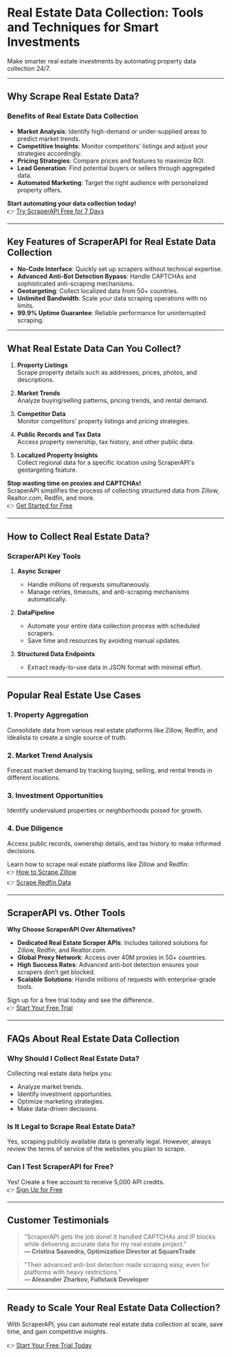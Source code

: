 # Real Estate Data Collection: Tools and Techniques for Smart Investments

Make smarter real estate investments by automating property data collection 24/7.

---

## Why Scrape Real Estate Data?

### Benefits of Real Estate Data Collection

- **Market Analysis**: Identify high-demand or under-supplied areas to predict market trends.
- **Competitive Insights**: Monitor competitors' listings and adjust your strategies accordingly.
- **Pricing Strategies**: Compare prices and features to maximize ROI.
- **Lead Generation**: Find potential buyers or sellers through aggregated data.
- **Automated Marketing**: Target the right audience with personalized property offers.

**Start automating your data collection today!**  
👉 [Try ScraperAPI Free for 7 Days](https://www.scraperapi.com/?fp_ref=coupons)

---

## Key Features of ScraperAPI for Real Estate Data Collection

- **No-Code Interface**: Quickly set up scrapers without technical expertise.
- **Advanced Anti-Bot Detection Bypass**: Handle CAPTCHAs and sophisticated anti-scraping mechanisms.
- **Geotargeting**: Collect localized data from 50+ countries.
- **Unlimited Bandwidth**: Scale your data scraping operations with no limits.
- **99.9% Uptime Guarantee**: Reliable performance for uninterrupted scraping.

---

## What Real Estate Data Can You Collect?

1. **Property Listings**  
   Scrape property details such as addresses, prices, photos, and descriptions.

2. **Market Trends**  
   Analyze buying/selling patterns, pricing trends, and rental demand.

3. **Competitor Data**  
   Monitor competitors' property listings and pricing strategies.

4. **Public Records and Tax Data**  
   Access property ownership, tax history, and other public data.

5. **Localized Property Insights**  
   Collect regional data for a specific location using ScraperAPI's geotargeting feature.

**Stop wasting time on proxies and CAPTCHAs!**  
ScraperAPI simplifies the process of collecting structured data from Zillow, Realtor.com, Redfin, and more.  
👉 [Get Started for Free](https://www.scraperapi.com/?fp_ref=coupons)

---

## How to Collect Real Estate Data?

### ScraperAPI Key Tools

1. **Async Scraper**  
   - Handle millions of requests simultaneously.
   - Manage retries, timeouts, and anti-scraping mechanisms automatically.

2. **DataPipeline**  
   - Automate your entire data collection process with scheduled scrapers.
   - Save time and resources by avoiding manual updates.

3. **Structured Data Endpoints**  
   - Extract ready-to-use data in JSON format with minimal effort.

---

## Popular Real Estate Use Cases

### 1. Property Aggregation  
Consolidate data from various real estate platforms like Zillow, Redfin, and Idealista to create a single source of truth.

### 2. Market Trend Analysis  
Forecast market demand by tracking buying, selling, and rental trends in different locations.

### 3. Investment Opportunities  
Identify undervalued properties or neighborhoods poised for growth.

### 4. Due Diligence  
Access public records, ownership details, and tax history to make informed decisions.

Learn how to scrape real estate platforms like Zillow and Redfin:  
👉 [How to Scrape Zillow](https://www.scraperapi.com/blog/how-to-web-scrape-zillow/)  
👉 [Scrape Redfin Data](https://www.scraperapi.com/blog/scrape-redfin/)

---

## ScraperAPI vs. Other Tools

**Why Choose ScraperAPI Over Alternatives?**

- **Dedicated Real Estate Scraper APIs**: Includes tailored solutions for Zillow, Redfin, and Realtor.com.
- **Global Proxy Network**: Access over 40M proxies in 50+ countries.
- **High Success Rates**: Advanced anti-bot detection ensures your scrapers don’t get blocked.
- **Scalable Solutions**: Handle millions of requests with enterprise-grade tools.

Sign up for a free trial today and see the difference.  
👉 [Start Your Free Trial](https://www.scraperapi.com/?fp_ref=coupons)

---

## FAQs About Real Estate Data Collection

### Why Should I Collect Real Estate Data?

Collecting real estate data helps you:

- Analyze market trends.
- Identify investment opportunities.
- Optimize marketing strategies.
- Make data-driven decisions.

### Is It Legal to Scrape Real Estate Data?

Yes, scraping publicly available data is generally legal. However, always review the terms of service of the websites you plan to scrape.

### Can I Test ScraperAPI for Free?

Yes! Create a free account to receive 5,000 API credits.  
👉 [Sign Up for Free](https://www.scraperapi.com/?fp_ref=coupons)

---

## Customer Testimonials

> "ScraperAPI gets the job done! It handled CAPTCHAs and IP blocks while delivering accurate data for my real estate project."  
**— Cristina Saavedra, Optimization Director at SquareTrade**

> "Their advanced anti-bot detection made scraping easy, even for platforms with heavy restrictions."  
**— Alexander Zharkov, Fullstack Developer**

---

## Ready to Scale Your Real Estate Data Collection?

With ScraperAPI, you can automate real estate data collection at scale, save time, and gain competitive insights.

👉 [Start Your Free Trial Today](https://www.scraperapi.com/?fp_ref=coupons)
